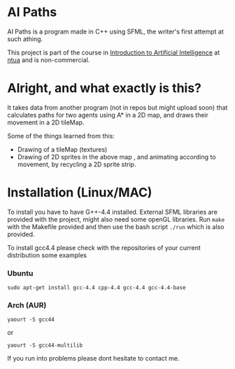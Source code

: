 # AI Paths
AI Paths is a program made in C++ using SFML, the writer's first attempt at such athing.


This project is part of the course in [Introduction to Artificial Intelligence] at [ntua] and is non-commercial.

# Alright, and what exactly is this?
It takes data from another program (not in repos but might upload soon) 
that calculates paths for two agents using A* in a 2D map, and draws their movement in a 2D tileMap.

Some of the things learned from this:
- Drawing of a tileMap (textures)
- Drawing of 2D sprites in the above map , and animating according to movement, by recycling a 2D sprite strip.


# Installation (Linux/MAC)
To install you have to have G++-4.4 installed. External SFML libraries are provided with the project, might also need some 
openGL libraries. Run `make` with the Makefile provided and then use the bash script `./run` which is also provided.

To install gcc4.4 please check with the repositories of your current distribution some examples

### Ubuntu 
```
sudo apt-get install gcc-4.4 cpp-4.4 gcc-4.4 gcc-4.4-base
```
### Arch (AUR)
```
yaourt -S gcc44
```
or 
```
yaourt -S gcc44-multilib
```

If you run into problems please dont hesitate to contact me.



[//]: # (These are reference links used in the body of this note and get stripped out when the markdown processor does its job. There is no need to format nicely because it shouldn't be seen. Thanks SO - http://stackoverflow.com/questions/4823468/store-comments-in-markdown-syntax)
   [ntua]: <http://ece.ntua.gr>
   [Introduction to Artificial Intelligence]: <http://www.ece.ntua.gr/en/education/undergraduate?view=ugcourse&id=83>
